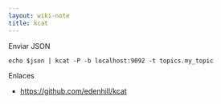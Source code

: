 ```yaml
---
layout: wiki-note
title: kcat
---
```


Enviar JSON

    echo $json | kcat -P -b localhost:9092 -t topics.my_topic

Enlaces

* https://github.com/edenhill/kcat
